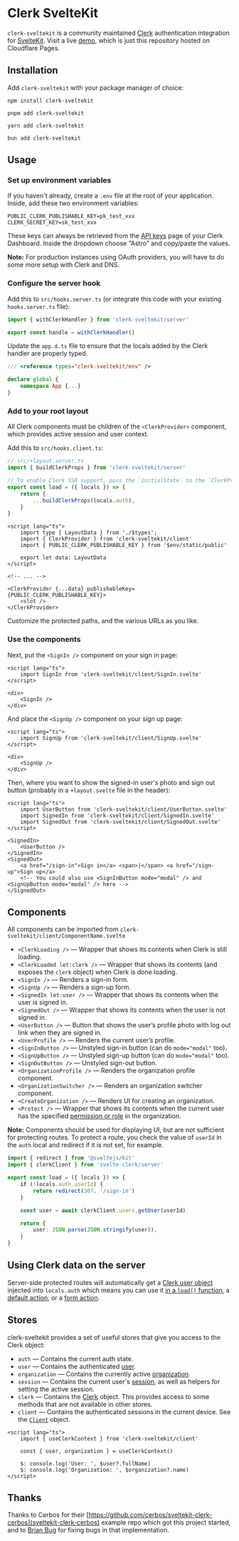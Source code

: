 # Clerk SvelteKit

`clerk-sveltekit` is a community maintained [Clerk](https://clerk.com/) authentication integration for [SvelteKit](https://kit.svelte.dev/). Visit a live [demo](https://clerk-sveltekit.markjaquith.com/), which is just this repository hosted on Cloudflare Pages.

## Installation

Add `clerk-sveltekit` with your package manager of choice:

```shell
npm install clerk-sveltekit
```

```shell
pnpm add clerk-sveltekit
```

```shell
yarn add clerk-sveltekit
```

```shell
bun add clerk-sveltekit
```

## Usage

### Set up environment variables

If you haven't already, create a `.env` file at the root of your application. Inside, add these two environment variables:

```env
PUBLIC_CLERK_PUBLISHABLE_KEY=pk_test_xxx
CLERK_SECRET_KEY=sk_test_xxx
```

These keys can always be retrieved from the [API keys](https://dashboard.clerk.com/last-active?path=api-keys) page of your Clerk Dashboard. Inside the dropdown choose "Astro" and copy/paste the values.

**Note:** For production instances using OAuth providers, you will have to do some more setup with Clerk and DNS.

### Configure the server hook

Add this to `src/hooks.server.ts` (or integrate this code with your existing `hooks.server.ts` file):

```ts
import { withClerkHandler } from 'clerk-sveltekit/server'

export const handle = withClerkHandler()
```

Update the `app.d.ts` file to ensure that the locals added by the Clerk handler are properly typed.

```ts
/// <reference types="clerk-sveltekit/env" />

declare global {
	namespace App {...}
}
```

### Add <ClerkProvider> to your root layout

All Clerk components must be children of the `<ClerkProvider>` component, which provides active session and user context.

Add this to `src/hooks.client.ts`:

```ts
// src/+layout.server.ts
import { buildClerkProps } from 'clerk-sveltekit/server'

// To enable Clerk SSR support, pass the `initialState` to the `ClerkProvider` component.
export const load = ({ locals }) => {
	return {
		...buildClerkProps(locals.auth),
	}
}
```

```svelte
<script lang="ts">
	import type { LayoutData } from './$types';
	import { ClerkProvider } from 'clerk-sveltekit/client'
	import { PUBLIC_CLERK_PUBLISHABLE_KEY } from '$env/static/public'

	export let data: LayoutData
</script>

<!-- ... -->

<ClerkProvider {...data} publishableKey={PUBLIC_CLERK_PUBLISHABLE_KEY}>
    <slot />
</ClerkProvider>
```

Customize the protected paths, and the various URLs as you like.

### Use the components

Next, put the `<SignIn />` component on your sign in page:

```svelte
<script lang="ts">
	import SignIn from 'clerk-sveltekit/client/SignIn.svelte'
</script>

<div>
	<SignIn />
</div>
```

And place the `<SignUp />` component on your sign up page:

```svelte
<script lang="ts">
	import SignUp from 'clerk-sveltekit/client/SignUp.svelte'
</script>

<div>
	<SignUp />
</div>
```

Then, where you want to show the signed-in user's photo and sign out button (probably in a `+layout.svelte` file in the header):

```svelte
<script lang="ts">
	import UserButton from 'clerk-sveltekit/client/UserButton.svelte'
	import SignedIn from 'clerk-sveltekit/client/SignedIn.svelte'
	import SignedOut from 'clerk-sveltekit/client/SignedOut.svelte'
</script>

<SignedIn>
	<UserButton />
</SignedIn>
<SignedOut>
	<a href="/sign-in">Sign in</a> <span>|</span> <a href="/sign-up">Sign up</a>
	<!-- You could also use <SignInButton mode="modal" /> and <SignUpButton mode="modal" /> here -->
</SignedOut>
```

## Components

All components can be imported from `clerk-sveltekit/client/ComponentName.svelte`

- `<ClerkLoading />` — Wrapper that shows its contents when Clerk is still loading.
- `<ClerkLoaded let:clerk />` — Wrapper that shows its contents (and exposes the `clerk` object) when Clerk is done loading.
- `<SignIn />` — Renders a sign-in form.
- `<SignUp />` — Renders a sign-up form.
- `<SignedIn let:user />` — Wrapper that shows its contents when the user is signed in.
- `<SignedOut />` — Wrapper that shows its contents when the user is not signed in.
- `<UserButton />` — Button that shows the user’s profile photo with log out link when they are signed in.
- `<UserProfile />` — Renders the current user’s profile.
- `<SignInButton />` — Unstyled sign-in button (can do `mode="modal"` too).
- `<SignUpButton />` — Unstyled sign-up button (can do `mode="modal"` too).
- `<SignOutButton />` — Unstyled sign-out button.
- `<OrganizationProfile />` — Renders the organization profile component.
- `<OrganizationSwitcher />` — Renders an organization switcher component.
- `<CreateOrganization />` — Renders UI for creating an organization.
- `<Protect />` — Wrapper that shows its contents when the current user has the specified [permission or role](https://clerk.com/docs/organizations/roles-permissions) in the organization.

**Note:** Components should be used for displaying UI, but are not sufficient for protecting routes. To protect a route, you check the value of `userId` in the `auth` local and redirect if it is not set, for example.

```ts
import { redirect } from '@sveltejs/kit'
import { clerkClient } from 'svelte-clerk/server'

export const load = ({ locals }) => {
	if (!locals.auth.userId) {
		return redirect(307, '/sign-in')
	}

	const user = await clerkClient.users.getUser(userId)

	return {
		user: JSON.parse(JSON.stringify(user)),
	}
}
```

## Using Clerk data on the server

Server-side protected routes will automatically get a [Clerk user object](https://clerk.com/docs/references/javascript/user/user) injected into `locals.auth` which means you can use it [in a `load()` function](https://kit.svelte.dev/docs/form-actions#loading-data), a [default action](https://kit.svelte.dev/docs/form-actions#default-actions), or a [form action](https://kit.svelte.dev/docs/form-actions).

## Stores

clerk-sveltekit provides a set of useful stores that give you access to the Clerk object:

- `auth` — Contains the current auth state.
- `user` — Contains the authenticated [user](https://clerk.com/docs/references/javascript/user/user).
- `organization` — Contains the currently active [organization](https://clerk.com/docs/references/javascript/organization/organization).
- `session` — Contains the current user's [session](https://clerk.com/docs/references/javascript/session), as well as helpers for setting the active session.
- `clerk` — Contains the [Clerk](https://clerk.com/docs/references/javascript/clerk/clerk) object. This provides access to some methods that are not available in other stores.
- `client` — Contains the authenticated sessions in the current device. See the [`Client`](https://clerk.com/docs/references/javascript/client#client) object.

```svelte
<script lang="ts">
	import { useClerkContext } from 'clerk-sveltekit/client'

	const { user, organization } = useClerkContext()

	$: console.log('User: ', $user?.fullName)
	$: console.log('Organization: ', $organization?.name)
</script>
```

## Thanks

Thanks to Cerbos for their [https://github.com/cerbos/sveltekit-clerk-cerbos](sveltekit-clerk-cerbos) example repo which got this project started, and to [Brian Bug](https://thebrianbug.com/) for fixing bugs in that implementation.
